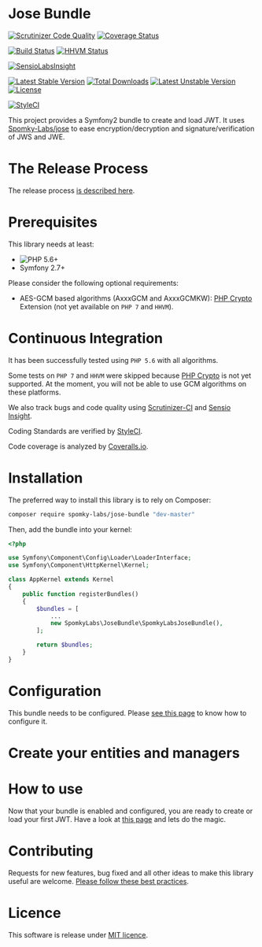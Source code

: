 Jose Bundle
===========

[![Scrutinizer Code Quality](https://scrutinizer-ci.com/g/Spomky-Labs/jose-bundle/badges/quality-score.png?b=master)](https://scrutinizer-ci.com/g/Spomky-Labs/jose-bundle/?branch=master)
[![Coverage Status](https://coveralls.io/repos/Spomky-Labs/jose-bundle/badge.svg?branch=master&service=github)](https://coveralls.io/github/Spomky-Labs/jose-bundle?branch=master)

[![Build Status](https://travis-ci.org/Spomky-Labs/jose-bundle.svg?branch=master)](https://travis-ci.org/Spomky-Labs/jose-bundle)
[![HHVM Status](http://hhvm.h4cc.de/badge/Spomky-Labs/jose-bundle.png)](http://hhvm.h4cc.de/package/Spomky-Labs/jose-bundle)

[![SensioLabsInsight](https://insight.sensiolabs.com/projects/33c9c0b7-cc73-475e-8e83-e9526c539369/big.png)](https://insight.sensiolabs.com/projects/33c9c0b7-cc73-475e-8e83-e9526c539369)

[![Latest Stable Version](https://poser.pugx.org/Spomky-Labs/jose-bundle/v/stable.png)](https://packagist.org/packages/Spomky-Labs/jose-bundle) [![Total Downloads](https://poser.pugx.org/Spomky-Labs/jose-bundle/downloads.png)](https://packagist.org/packages/Spomky-Labs/jose-bundle) [![Latest Unstable Version](https://poser.pugx.org/Spomky-Labs/jose-bundle/v/unstable.png)](https://packagist.org/packages/Spomky-Labs/jose-bundle) [![License](https://poser.pugx.org/Spomky-Labs/jose-bundle/license.png)](https://packagist.org/packages/Spomky-Labs/jose-bundle)

[![StyleCI](https://styleci.io/repos/30558405/shield)](https://styleci.io/repos/30558405)

This project provides a Symfony2 bundle to create and load JWT.
It uses [Spomky-Labs/jose](https://github.com/Spomky-Labs/jose) to ease encryption/decryption and signature/verification of JWS and JWE.

# The Release Process
The release process [is described here](doc/Release.md).

# Prerequisites

This library needs at least:
* ![PHP 5.6+](https://img.shields.io/badge/PHP-5.6%2B-ff69b4.svg)
* Symfony 2.7+

Please consider the following optional requirements:
* AES-GCM based algorithms (AxxxGCM and AxxxGCMKW): [PHP Crypto](https://github.com/bukka/php-crypto) Extension (not yet available on `PHP 7` and `HHVM`).

# Continuous Integration

It has been successfully tested using `PHP 5.6` with all algorithms.

Some tests on `PHP 7` and `HHVM` were skipped because [PHP Crypto](https://github.com/bukka/php-crypto) is not yet supported.
At the moment, you will not be able to use GCM algorithms on these platforms.

We also track bugs and code quality using [Scrutinizer-CI](https://scrutinizer-ci.com/g/Spomky-Labs/jose-bundle) and [Sensio Insight](https://insight.sensiolabs.com/projects/33c9c0b7-cc73-475e-8e83-e9526c539369).

Coding Standards are verified by [StyleCI](https://styleci.io/repos/30558405).

Code coverage is analyzed by [Coveralls.io](https://coveralls.io/github/Spomky-Labs/jose-bundle). 

# Installation

The preferred way to install this library is to rely on Composer:

```sh
composer require spomky-labs/jose-bundle "dev-master"
```

Then, add the bundle into your kernel:

```php
<?php

use Symfony\Component\Config\Loader\LoaderInterface;
use Symfony\Component\HttpKernel\Kernel;

class AppKernel extends Kernel
{
    public function registerBundles()
    {
        $bundles = [
            ...
            new SpomkyLabs\JoseBundle\SpomkyLabsJoseBundle(),
        ];

        return $bundles;
    }
}
```

# Configuration

This bundle needs to be configured. Please [see this page](Resources/doc/Configuration.md) to know how to configure it.

# Create your entities and managers



# How to use

Now that your bundle is enabled and configured, you are ready to create or load your first JWT.
Have a look at [this page](Resources/doc/Use.md) and lets do the magic.

# Contributing

Requests for new features, bug fixed and all other ideas to make this library useful are welcome. [Please follow these best practices](Resources/doc/Contributing.md).

# Licence

This software is release under [MIT licence](LICENSE).
